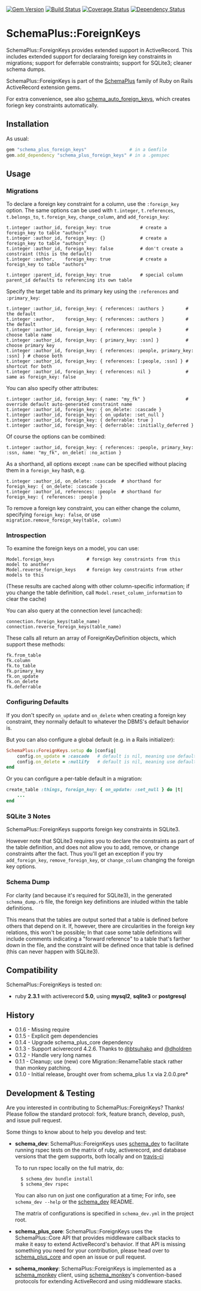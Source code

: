 [![Gem Version](https://badge.fury.io/rb/schema_plus_foreign_keys.svg)](http://badge.fury.io/rb/schema_plus_foreign_keys)
[![Build Status](https://secure.travis-ci.org/SchemaPlus/schema_plus_foreign_keys.svg)](http://travis-ci.org/SchemaPlus/schema_plus_foreign_keys)
[![Coverage Status](https://img.shields.io/coveralls/SchemaPlus/schema_plus_foreign_keys.svg)](https://coveralls.io/r/SchemaPlus/schema_plus_foreign_keys)
[![Dependency Status](https://gemnasium.com/lomba/schema_plus_foreign_keys.svg)](https://gemnasium.com/SchemaPlus/schema_plus_foreign_keys)

# SchemaPlus::ForeignKeys

SchemaPlus::ForeignKeys provides extended support in ActiveRecord.  This includes extended support for declaraing foreign key constraints in migrations; support for deferrable constraints; support for SQLite3; cleaner schema dumps.

SchemaPlus::ForeignKeys is part of the [SchemaPlus](https://github.com/SchemaPlus/) family of Ruby on Rails ActiveRecord extension gems.

For extra convenience, see also [schema_auto_foreign_keys](https://github.com/SchemaPlus/schema_auto_foreign_keys), which creates foriegn key constraints automatically.


## Installation

<!-- SCHEMA_DEV: TEMPLATE INSTALLATION - begin -->
<!-- These lines are auto-inserted from a schema_dev template -->
As usual:

```ruby
gem "schema_plus_foreign_keys"                # in a Gemfile
gem.add_dependency "schema_plus_foreign_keys" # in a .gemspec
```

<!-- SCHEMA_DEV: TEMPLATE INSTALLATION - end -->

## Usage

### Migrations

To declare a foreign key constraint for a column, use the `:foreign_key`
option.  The same options can be used with `t.integer`, `t.references`, `t.belongs_to`, `t.foreign_key`, `change_column`, and `add_foreign_key`:

    t.integer :author_id, foreign_key: true           # create a foreign_key to table "authors"
    t.integer :author_id, foreign_key: {}             # create a foreign_key to table "authors"
    t.integer :author_id, foreign_key: false          # don't create a constraint (this is the default)
    t.integer :author,    foreign_key: true           # create a foreign_key to table "authors"

    t.integer :parent_id, foreign_key: true           # special column parent_id defaults to referencing its own table

Specify the target table and its primary key using the `:references` and `:primary_key`:

    t.integer :author_id, foreign_key: { references: :authors }        # the default
    t.integer :author,    foreign_key: { references: :authors }        # the default
    t.integer :author_id, foreign_key: { references: :people }         # choose table name
    t.integer :author_id, foreign_key: { primary_key: :ssn] }          # choose primary key
    t.integer :author_id, foreign_key: { references: :people, primary_key: :ssn] } # choose both
    t.integer :author_id, foreign_key: { references: [:people, :ssn] } # shortcut for both
    t.integer :author_id, foreign_key: { references: nil }             # same as foreign_key: false

You can also specify other attributes:

    t.integer :author_id, foreign_key: { name: "my_fk" }               # override default auto-generated constraint name
    t.integer :author_id, foreign_key: { on_delete: :cascade }
    t.integer :author_id, foreign_key: { on_update: :set_null }
    t.integer :author_id, foreign_key: { deferrable: true }
    t.integer :author_id, foreign_key: { deferrable: :initially_deferred }

Of course the options can be combined:

    t.integer :author_id, foreign_key: { references: :people, primary_key: :ssn, name: "my_fk", on_delet: :no_action }


As a shorthand, all options except `:name` can be specified without placing
them in a `foreign_key` hash, e.g.

    t.integer :author_id, on_delete: :cascade  # shorthand for foreign_key: { on_delete: :cascade }
    t.integer :author_id, references: :people  # shorthand for foreign_key: { references: :people }

To remove a foreign key constraint, you can either change the column, specifying `foreign_key: false`, or use `migration.remove_foreign_key(table, column)`

### Introspection

To examine the foreign keys on a model, you can use:

    Model.foreign_keys            # foreign key constraints from this model to another
    Model.reverse_foreign_keys    # foreign key constraints from other models to this

(These results are cached along with other column-specific information; if you change the table definition, call `Model.reset_column_information` to clear the cache)

You can also query at the connection level (uncached):

    connection.foreign_keys(table_name)
    connection.reverse_foreign_keys(table_name)

These calls all return an array of ForeignKeyDefinition objects, which support these methods:

    fk.from_table
    fk.column
    fk.to_table
    fk.primary_key
    fk.on_update
    fk.on_delete
    fk.deferrable

### Configuring Defaults

If you don't specify `on_update` and `on_delete` when creating a foreign key
constraint, they normally default to whatever the DBMS's default behavior is.

But you can also configure a global default (e.g. in a Rails initializer):

```ruby
SchemaPlus::ForeignKeys.setup do |config|
    config.on_update = :cascade   # default is nil, meaning use default dbms behavior
    config.on_delete = :nullify   # default is nil, meaning use default dbms behavior
end
```

Or you can configure a per-table default in a migration:

```ruby
create_table :things, foreign_key: { on_update: :set_null } do |t|
    ...
end
```

### SQLite 3 Notes

SchemaPlus::ForeignKeys supports foreign key constraints in SQLite3. 

However note that SQLite3 requires you to declare the constraints as part of
the table definition, and does not allow you to add, remove, or change
constraints after the fact.  Thus you'll get an exception if you try
`add_foreign_key`, `remove_foreign_key`, or `change_column` changing the
foreign key options.


### Schema Dump

For clarity (and because it's required for SQLite3), in the generated `schema_dump.rb` file, the foreign key definitions are inluded within the table definitions.

This means that the tables are output sorted that a table is
defined before others that depend on it.  If, however, there are circularities in the
foreign key relations, this won't be possible; In that case some table definitions will include comments indicating a "forward reference" to a table that's farther down in the file, and the constraint will be defined once that table is defined (this can never happen with SQLite3).


## Compatibility

SchemaPlus::ForeignKeys is tested on:

<!-- SCHEMA_DEV: MATRIX - begin -->
<!-- These lines are auto-generated by schema_dev based on schema_dev.yml -->
* ruby **2.3.1** with activerecord **5.0**, using **mysql2**, **sqlite3** or **postgresql**

<!-- SCHEMA_DEV: MATRIX - end -->

## History

* 0.1.6 - Missing require
* 0.1.5 - Explicit gem dependencies
* 0.1.4 - Upgrade schema_plus_core dependency
* 0.1.3 - Support aciverecord 4.2.6.  Thanks to [@btsuhako](https://github.com/SchemaPlus/schema_plus_foreign_keys/issues?q=is%3Apr+is%3Aopen+author%3Abtsuhako) and [@dholdren](https://github.com/SchemaPlus/schema_plus_foreign_keys/issues?q=is%3Apr+is%3Aopen+author%3Adholdren)
* 0.1.2 - Handle very long names
* 0.1.1 - Cleanup; use (new) core Migration::RenameTable stack rather than monkey patching.
* 0.1.0 - Initial release, brought over from schema_plus 1.x via 2.0.0.pre*

## Development & Testing

Are you interested in contributing to SchemaPlus::ForeignKeys?  Thanks!  Please follow
the standard protocol: fork, feature branch, develop, push, and issue pull
request.

Some things to know about to help you develop and test:

<!-- SCHEMA_DEV: TEMPLATE USES SCHEMA_DEV - begin -->
<!-- These lines are auto-inserted from a schema_dev template -->
* **schema_dev**:  SchemaPlus::ForeignKeys uses [schema_dev](https://github.com/SchemaPlus/schema_dev) to
  facilitate running rspec tests on the matrix of ruby, activerecord, and database
  versions that the gem supports, both locally and on
  [travis-ci](http://travis-ci.org/SchemaPlus/schema_plus_foreign_keys)

  To to run rspec locally on the full matrix, do:

        $ schema_dev bundle install
        $ schema_dev rspec

  You can also run on just one configuration at a time;  For info, see `schema_dev --help` or the [schema_dev](https://github.com/SchemaPlus/schema_dev) README.

  The matrix of configurations is specified in `schema_dev.yml` in
  the project root.


<!-- SCHEMA_DEV: TEMPLATE USES SCHEMA_DEV - end -->

<!-- SCHEMA_DEV: TEMPLATE USES SCHEMA_PLUS_CORE - begin -->
<!-- These lines are auto-inserted from a schema_dev template -->
* **schema_plus_core**: SchemaPlus::ForeignKeys uses the SchemaPlus::Core API that
  provides middleware callback stacks to make it easy to extend
  ActiveRecord's behavior.  If that API is missing something you need for
  your contribution, please head over to
  [schema_plus_core](https://github.com/SchemaPlus/schema_plus_core) and open
  an issue or pull request.

<!-- SCHEMA_DEV: TEMPLATE USES SCHEMA_PLUS_CORE - end -->

<!-- SCHEMA_DEV: TEMPLATE USES SCHEMA_MONKEY - begin -->
<!-- These lines are auto-inserted from a schema_dev template -->
* **schema_monkey**: SchemaPlus::ForeignKeys is implemented as a
  [schema_monkey](https://github.com/SchemaPlus/schema_monkey) client,
  using [schema_monkey](https://github.com/SchemaPlus/schema_monkey)'s
  convention-based protocols for extending ActiveRecord and using middleware stacks.

<!-- SCHEMA_DEV: TEMPLATE USES SCHEMA_MONKEY - end -->
